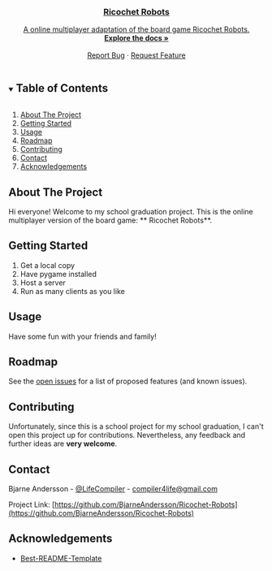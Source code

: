 <!-- PROJECT LOGO -->
<br />
<p align="center">
  <a href="https://github.com/BjarneAndersson/Ricochet-Robots>
    <img src="images/logo.png" alt="Logo" width="80" height="80">

<h3 align="center">Ricochet Robots</h3>

  <p align="center">
    A online multiplayer adaptation of the board game Ricochet Robots.
    <br />
    <a href="https://github.com/BjarneAndersson/Ricochet-Robots"><strong>Explore the docs »</strong></a>
    <br />
    <br />
    <a href="https://github.com/BjarneAndersson/Ricochet-Robots/issues">Report Bug</a>
    ·
    <a href="https://github.com/BjarneAndersson/Ricochet-Robots/issues">Request Feature</a>
  </p>
</p>


<!-- TABLE OF CONTENTS -->
<details open="open">
  <summary><h2 style="display: inline-block">Table of Contents</h2></summary>
  <ol>
    <li>
      <a href="#about-the-project">About The Project</a>
    </li>
    <li>
      <a href="#getting-started">Getting Started</a>
    </li>
    <li><a href="#usage">Usage</a></li>
    <li><a href="#roadmap">Roadmap</a></li>
    <li><a href="#contributing">Contributing</a></li>
    <li><a href="#contact">Contact</a></li>
    <li><a href="#acknowledgements">Acknowledgements</a></li>
  </ol>
</details>

## About The Project

Hi everyone! Welcome to my school graduation project. This is the online multiplayer version of the board game: **
Ricochet Robots**.

## Getting Started

1. Get a local copy
2. Have pygame installed
3. Host a server
4. Run as many clients as you like

## Usage

<!-- Use this space to show useful examples of how a project can be used. Additional screenshots, code examples and demos work well in this space. You may also link to more resources.-->

Have some fun with your friends and family!


## Roadmap

See the [open issues](https://github.com/BjarneAndersson/Ricochet-Robots/issues) for a list of proposed features (and
known issues).


## Contributing

Unfortunately, since this is a school project for my school graduation, I can't open this project up for contributions.
Nevertheless, any feedback and further ideas are **very welcome**.


## Contact

Bjarne Andersson - [@LifeCompiler](https://twitter.com/LifeCompiler) - compiler4life@gmail.com

Project Link: [https://github.com/BjarneAndersson/Ricochet-Robots](https://github.com/BjarneAndersson/Ricochet-Robots)


## Acknowledgements

* [Best-README-Template](https://github.com/othneildrew/Best-README-Template)
